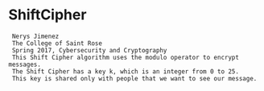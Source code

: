 # ShiftCipher

     Nerys Jimenez
     The College of Saint Rose
     Spring 2017, Cybersecurity and Cryptography
     This Shift Cipher algorithm uses the modulo operator to encrypt messages.
     The Shift Cipher has a key k, which is an integer from 0 to 25.
     This key is shared only with people that we want to see our message.
